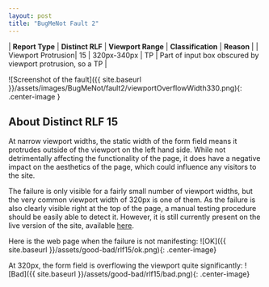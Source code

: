 ```yaml
---
layout: post
title: "BugMeNot Fault 2"
---
```

| **Report Type** | **Distinct RLF** | **Viewport Range** | **Classification** | **Reason** |
| Viewport Protrusion| 15 | 320px-340px | TP | Part of input box obscured by viewport protrusion, so a TP | 

![Screenshot of the fault]({{ site.baseurl }}/assets/images/BugMeNot/fault2/viewportOverflowWidth330.png){: .center-image }

## About Distinct RLF 15

At narrow viewport widths, the static width of the form field means it protrudes outside of the viewport on the left hand side. While not detrimentally affecting the functionality of the page, it does have a negative impact on the aesthetics of the page, which could influence any visitors to the site.

The failure is only visible for a fairly small number of viewport widths, but the very common viewport width of 320px is one of them. As the failure is also clearly visible right at the top of the page, a manual testing procedure should be easily able to detect it. However, it is still currently present on the live version of the site, available [here](http://bugmenot.com/).

Here is the web page when the failure is not manifesting:
![OK]({{ site.baseurl }}/assets/good-bad/rlf15/ok.png){: .center-image}

At 320px, the form field is overflowing the viewport quite significantly:
![Bad]({{ site.baseurl }}/assets/good-bad/rlf15/bad.png){: .center-image}
